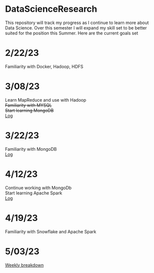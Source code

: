 # DataScienceResearch
This repository will track my progress as I continue to learn more about Data Science.
Over this semester I will expand my skill set to be better suited for the position this Summer.
Here are the current goals set
# 2/22/23
Familiarity with Docker, Hadoop, HDFS
# 3/08/23   
Learn MapReduce and use with Hadoop  
~~Familiarity with MYSQL~~  
~~Start learning MongoDB~~  
[Log](https://fastasjamesschool.github.io/DataScienceResearch/WeeklyUpdates/2-22to3-8/)
# 3/22/23
Familiarity with MongoDB  
[Log](https://fastasjamesschool.github.io/DataScienceResearch/WeeklyUpdates/3-8to3-22/)
# 4/12/23
Continue working with MongoDb  
Start learning Apache Spark  
[Log](https://fastasjamesschool.github.io/DataScienceResearch/WeeklyUpdates/3-22to4-12/)
# 4/19/23
Familiarity with Snowflake and Apache Spark
# 5/03/23  
[Weekly breakdown](https://fastasjamesschool.github.io/DataScienceResearch/WeeklyUpdates/)

